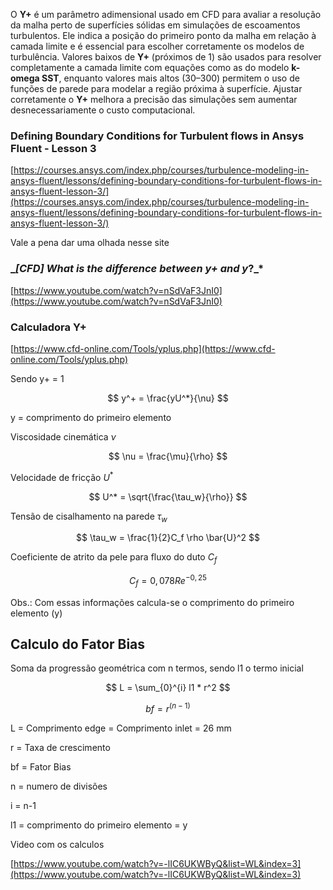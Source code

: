 O **Y+** é um parâmetro adimensional usado em CFD para avaliar a resolução da malha perto de superfícies sólidas em simulações de escoamentos turbulentos. Ele indica a posição do primeiro ponto da malha em relação à camada limite e é essencial para escolher corretamente os modelos de turbulência. Valores baixos de **Y+** (próximos de 1) são usados para resolver completamente a camada limite com equações como as do modelo **k-omega SST**, enquanto valores mais altos (30–300) permitem o uso de funções de parede para modelar a região próxima à superfície. Ajustar corretamente o **Y+** melhora a precisão das simulações sem aumentar desnecessariamente o custo computacional.
### **Defining Boundary Conditions for Turbulent flows in Ansys Fluent - Lesson 3**

[https://courses.ansys.com/index.php/courses/turbulence-modeling-in-ansys-fluent/lessons/defining-boundary-conditions-for-turbulent-flows-in-ansys-fluent-lesson-3/](https://courses.ansys.com/index.php/courses/turbulence-modeling-in-ansys-fluent/lessons/defining-boundary-conditions-for-turbulent-flows-in-ansys-fluent-lesson-3/)

Vale a pena dar uma olhada nesse site

### __[CFD] What is the difference between y+ and y_?_*

[https://www.youtube.com/watch?v=nSdVaF3JnI0](https://www.youtube.com/watch?v=nSdVaF3JnI0)

### Calculadora Y+

[https://www.cfd-online.com/Tools/yplus.php](https://www.cfd-online.com/Tools/yplus.php)

Sendo y+ = 1

$$ y^+ = \frac{yU^*}{\nu} $$

y = comprimento do primeiro elemento

Viscosidade cinemática $\nu$

$$ \nu = \frac{\mu}{\rho} $$

Velocidade de fricção $U^*$

$$ U^* = \sqrt{\frac{\tau_w}{\rho}} $$

Tensão de cisalhamento na parede $\tau_w$

$$ \tau_w = \frac{1}{2}C_f \rho \bar{U}^2 $$

Coeficiente de atrito da pele para fluxo do duto $C_f$

$$ C_f = 0,078 Re^{-0,25} $$

Obs.: Com essas informações calcula-se o comprimento do primeiro elemento (y)

## Calculo do Fator Bias

Soma da progressão geométrica com n termos, sendo l1 o termo inicial

$$ L = \sum_{0}^{i} l1 * r^2 $$

$$ bf = r^{(n-1)} $$

L = Comprimento edge = Comprimento inlet = 26 mm

r = Taxa de crescimento

bf = Fator Bias

n = numero de divisões

i = n-1

l1 = comprimento do primeiro elemento = y

Video com os calculos

[https://www.youtube.com/watch?v=-lIC6UKWByQ&list=WL&index=3](https://www.youtube.com/watch?v=-lIC6UKWByQ&list=WL&index=3)